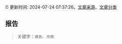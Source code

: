 :alarm_clock: 更新时间: 2024-07-24 07:37:26。[文章来源](/README.md)、[文章分类](/TAGS.md)

## 报告


> 关键字：`报告`、`月报`




